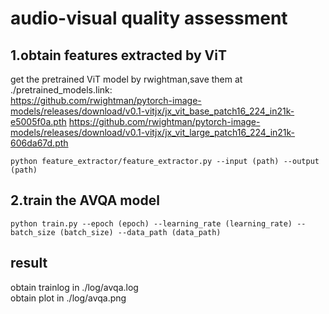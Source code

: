 # audio-visual quality assessment
## 1.obtain features extracted by ViT
get the pretrained ViT model by rwightman\,save them at ./pretrained_models.link:\
https://github.com/rwightman/pytorch-image-models/releases/download/v0.1-vitjx/jx_vit_base_patch16_224_in21k-e5005f0a.pth
https://github.com/rwightman/pytorch-image-models/releases/download/v0.1-vitjx/jx_vit_large_patch16_224_in21k-606da67d.pth
````
python feature_extractor/feature_extractor.py --input (path) --output (path)
````
## 2.train the AVQA model
````
python train.py --epoch (epoch) --learning_rate (learning_rate) --batch_size (batch_size) --data_path (data_path)
````
## result
obtain trainlog in ./log/avqa.log\
obtain plot in ./log/avqa.png
